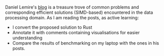 Daniel Lemire's [blog](https://lemire.me/blog/) is a treasure trove of common problems and corresponding efficient solutions (SIMD-based) encountered in the data processing domain. 
As I am reading the posts, as active learning: 

* I convert the proposed solution to Rust
* Annotate it with comments containing visualisations for easier understanding
* Compare the results of benchmarking on my laptop with the ones in his posts.  
